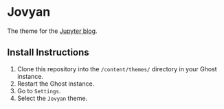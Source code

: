 # Jovyan

The theme for the [Jupyter blog](http://blog.jupyter.org/).

## Install Instructions

1. Clone this repository into the `/content/themes/` directory in your Ghost instance.
2. Restart the Ghost instance.
3. Go to `Settings`.
4. Select the `Jovyan` theme.

